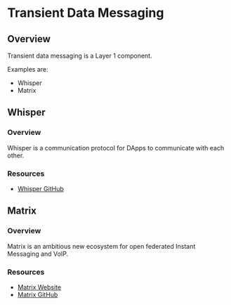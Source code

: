 # Transient Data Messaging

## Overview
Transient data messaging is a Layer 1 component.

Examples are:

  * Whisper
  * Matrix

## Whisper
### Overview
Whisper is a communication protocol for DApps to communicate with each other.

### Resources
* [Whisper GitHub](https://github.com/ethereum/wiki/wiki/Whisper)

## Matrix
### Overview
Matrix is an ambitious new ecosystem for open federated Instant Messaging and VoIP.

### Resources
* [Matrix Website](https://matrix.org/blog/home/)
* [Matrix GitHub](https://github.com/matrix-org/synapse)



